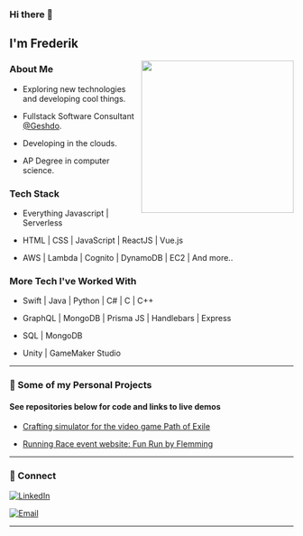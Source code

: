 ### Hi there 👋
<h2> I'm Frederik</h2>

<img align='right' src="https://scontent.fmmx3-1.fna.fbcdn.net/v/t1.15752-9/123612301_760032591218945_9191660755865143655_n.png?_nc_cat=105&ccb=2&_nc_sid=ae9488&_nc_ohc=zplX_8CuUYcAX9_vOh0&_nc_ht=scontent.fmmx3-1.fna&oh=3662eef6566a45ed7776367c60a75e1d&oe=5FC70F66"  height="270">

<h3>About Me </h3>

- Exploring new technologies and developing cool things.

- Fullstack Software Consultant [@Geshdo](https://geshdo.com/).

- Developing in the clouds.

- AP Degree in computer science.


<h3> Tech Stack</h3>

- Everything Javascript | Serverless

- HTML | CSS | JavaScript | ReactJS | Vue.js

- AWS | Lambda | Cognito | DynamoDB | EC2 | And more..

<h3> More Tech I've Worked With </h3>

- Swift | Java | Python | C# | C | C++ 

- GraphQL | MongoDB | Prisma JS | Handlebars | Express

- SQL | MongoDB 

- Unity | GameMaker Studio

<hr>

<h3> 👀 Some of my Personal Projects </h3>

#### See repositories below for code and links to live demos

- [Crafting simulator for the video game Path of Exile](https://github.com/planktoon1/PathofExile_Stash)

- [Running Race event website: Fun Run by Flemming](https://github.com/planktoon1/FunRunByFlemming)

<hr>

<h3> 🤝 Connect </h3>

<p align="center">

<a href="https://www.linkedin.com/in/frederik-%C3%B8stergaard-553035167"><img alt="LinkedIn" src="https://img.shields.io/badge/LinkedIn-Frederik%20Østergaard-blue?style=flat-square&logo=linkedin"></a>

<a href="mailto:fkoefkoe@live.dk"><img alt="Email" src="https://img.shields.io/badge/Email-fkoefkoe@live.dk-blue?style=flat-square&logo=gmail"></a>

</p>


<hr>
